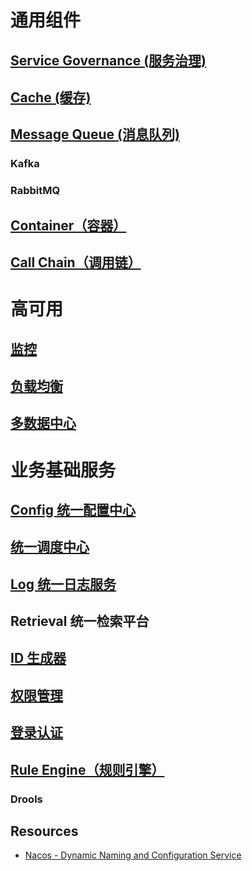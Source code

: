 
# 通用组件
## [Service Governance (服务治理)](KS-ServiceGovernance/README.md)
## [Cache (缓存)](KS-Cache/README.md)
## [Message Queue (消息队列)](KS-MQ/README.md)
### Kafka
### RabbitMQ

## [Container（容器）](KS-CallChain/README.md)
## [Call Chain（调用链）](KS-CallChain/README.md)

# 高可用
## [监控](KS-Infra-HA/Monitor/README.md)
## [负载均衡](KS-Infra-HA/LoadBalancing/README.md)
## [多数据中心](KS-Infra-HA/Multi-DataCenter/README.md)

# 业务基础服务
## [Config 统一配置中心](biz-infra/configure/README.md)
## [统一调度中心](biz-infra/scheduling/README.md)
## [Log 统一日志服务](biz-infra/log/README.md)
## Retrieval 统一检索平台

## [ID 生成器](biz-infra/id-generator/README.md)
## [权限管理](authority/README.md)
## [登录认证](login/README.md)

## [Rule Engine（规则引擎）](KS-RuleEngine/README.md)
### Drools

## Resources
* [Nacos - Dynamic Naming and Configuration Service](https://github.com/alibaba/nacos)